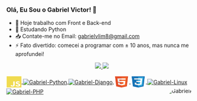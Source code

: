 ### Olá, Eu Sou o Gabriel Victor! 👋

- 🔭 Hoje trabalho com Front e Back-end
- 🐍 Estudando Python
- 📥 Contate-me no Email: gabrielvlim8@gmail.com
- ⚡ Fato divertido: comecei a programar com ± 10 anos, mas nunca me aprofundei!

<link rel="stylesheet" href="style.css">
<div align="center">
  <a href="https://github.com/Tekerum">
  <img height="180em" src="https://github-readme-stats.vercel.app/api?username=Tekerum&show_icons=true&theme=dark&include_all_commits=true&count_private=true"/>
  <img height="180em" src="https://github-readme-stats.vercel.app/api/top-langs/?username=Tekerum&layout=compact&langs_count=7&theme=dark"/>
</div>
  
  
<div style="display: inline_block"><br>
  <img align="center" alt="Gabriel-JS" height="30" width="40" src="https://raw.githubusercontent.com/devicons/devicon/master/icons/javascript/javascript-plain.svg">
  <img align="center" alt="Gabriel-Python" height="30" width="40" src="https://cdn.jsdelivr.net/gh/devicons/devicon/icons/python/python-plain.svg" >
  <img align="center" alt="Gabriel-Django" height="30" width="40" src="https://cdn.jsdelivr.net/gh/devicons/devicon/icons/django/django-plain.svg">
  <img align="center" alt="Gabriel-HTML" height="30" width="40" src="https://raw.githubusercontent.com/devicons/devicon/master/icons/html5/html5-original.svg">
  <img align="center" alt="Gabriel-CSS" height="30" width="40" src="https://raw.githubusercontent.com/devicons/devicon/master/icons/css3/css3-original.svg">
  <img align="center" alt="Gabriel-Linux" height="30" width="40" src="https://cdn.jsdelivr.net/gh/devicons/devicon/icons/linux/linux-plain.svg">
  <img align="center" alt="Gabriel-PHP" height="30" width="40" src="https://cdn.jsdelivr.net/gh/devicons/devicon/icons/php/php-original.svg">
  <img align="right" id="icone" alt="GabrielPic" height="150" style="border-radius:500px;" src="https://geekdama.com.br/wp-content/uploads/2022/03/one-piece-luffy-gear-5-fanart-08-by-desconhecido.jpg">
</div>
